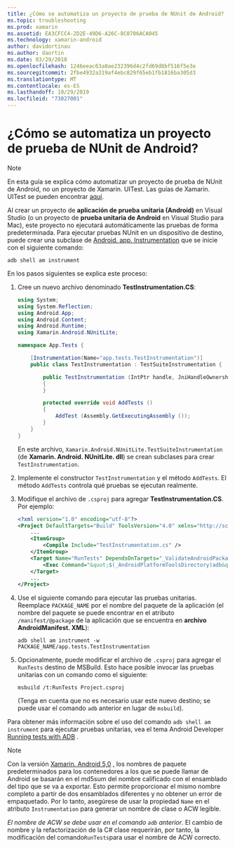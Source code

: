 ```yaml
---
title: ¿Cómo se automatiza un proyecto de prueba de NUnit de Android?
ms.topic: troubleshooting
ms.prod: xamarin
ms.assetid: EA3CFCC4-2D2E-49D6-A26C-8C0706ACA045
ms.technology: xamarin-android
author: davidortinau
ms.author: daortin
ms.date: 03/29/2018
ms.openlocfilehash: 1246eeac63a0ae232396d4c2fd69d8bf516f5e3e
ms.sourcegitcommit: 2fbe4932a319af4ebc829f65eb1fb1816ba305d3
ms.translationtype: MT
ms.contentlocale: es-ES
ms.lasthandoff: 10/29/2019
ms.locfileid: "73027001"
---
```

# <a name="how-do-i-automate-an-android-nunit-test-project"></a>¿Cómo se automatiza un proyecto de prueba de NUnit de Android?

> [!NOTE]
> En esta guía se explica cómo automatizar un proyecto de prueba de NUnit de Android, no un proyecto de Xamarin. UITest. Las guías de Xamarin. UITest se pueden encontrar [aquí](https://docs.microsoft.com/appcenter/test-cloud/preparing-for-upload/xamarin-android-uitest).

Al crear un proyecto de **aplicación de prueba unitaria (Android)** en Visual Studio (o un proyecto de **prueba unitaria de Android** en Visual Studio para Mac), este proyecto no ejecutará automáticamente las pruebas de forma predeterminada.
Para ejecutar pruebas NUnit en un dispositivo de destino, puede crear una subclase de [Android. app. Instrumentation](xref:Android.App.Instrumentation) que se inicie con el siguiente comando: 

```shell
adb shell am instrument 
```

En los pasos siguientes se explica este proceso:

1. Cree un nuevo archivo denominado **TestInstrumentation.CS**: 

    ```cs 
    using System;
    using System.Reflection;
    using Android.App;
    using Android.Content;
    using Android.Runtime;
    using Xamarin.Android.NUnitLite;

    namespace App.Tests {

        [Instrumentation(Name="app.tests.TestInstrumentation")]
        public class TestInstrumentation : TestSuiteInstrumentation {

            public TestInstrumentation (IntPtr handle, JniHandleOwnership transfer) : base (handle, transfer)
            {
            }

            protected override void AddTests ()
            {
                AddTest (Assembly.GetExecutingAssembly ());
            }
        }
    }
    ```

    En este archivo, `Xamarin.Android.NUnitLite.TestSuiteInstrumentation` (de **Xamarin. Android. NUnitLite. dll**) se crean subclases para crear `TestInstrumentation`.

2. Implemente el constructor `TestInstrumentation` y el método `AddTests`. El método `AddTests` controla qué pruebas se ejecutan realmente.

3. Modifique el archivo de `.csproj` para agregar **TestInstrumentation.CS**. Por ejemplo:

    ```xml
    <?xml version="1.0" encoding="utf-8"?>
    <Project DefaultTargets="Build" ToolsVersion="4.0" xmlns="http://schemas.microsoft.com/developer/msbuild/2003">
        ...
        <ItemGroup>
            <Compile Include="TestInstrumentation.cs" />
        </ItemGroup>
        <Target Name="RunTests" DependsOnTargets="_ValidateAndroidPackageProperties">
            <Exec Command="&quot;$(_AndroidPlatformToolsDirectory)adb&quot; $(AdbTarget) $(AdbOptions) shell am instrument -w $(_AndroidPackage)/app.tests.TestInstrumentation" />
        </Target>
        ...
    </Project>
    ```

4. Use el siguiente comando para ejecutar las pruebas unitarias. Reemplace `PACKAGE_NAME` por el nombre del paquete de la aplicación (el nombre del paquete se puede encontrar en el atributo `/manifest/@package` de la aplicación que se encuentra en **archivo AndroidManifest. XML**):

    ```shell
    adb shell am instrument -w PACKAGE_NAME/app.tests.TestInstrumentation
    ```

5. Opcionalmente, puede modificar el archivo de `.csproj` para agregar el `RunTests` destino de MSBuild. Esto hace posible invocar las pruebas unitarias con un comando como el siguiente:

    ```shell
    msbuild /t:RunTests Project.csproj
    ```

    (Tenga en cuenta que no es necesario usar este nuevo destino; se puede usar el comando `adb` anterior en lugar de `msbuild`).

Para obtener más información sobre el uso del comando `adb shell am instrument` para ejecutar pruebas unitarias, vea el tema Android Developer [Running tests with ADB](https://developer.android.com/studio/test/command-line.html#RunTestsDevice) .

> [!NOTE]
> Con la versión [Xamarin. Android 5,0](https://github.com/xamarin/release-notes-archive/blob/master/release-notes/android/xamarin.android_5/xamarin.android_5.1/index.md#Android_Callable_Wrapper_Naming) , los nombres de paquete predeterminados para los contenedores a los que se puede llamar de Android se basarán en el md5sum del nombre calificado con el ensamblado del tipo que se va a exportar. Esto permite proporcionar el mismo nombre completo a partir de dos ensamblados diferentes y no obtener un error de empaquetado. Por lo tanto, asegúrese de usar la propiedad `Name` en el atributo `Instrumentation` para generar un nombre de clase o ACW legible.

_El nombre de ACW se debe usar en el comando `adb` anterior_.
El cambio de nombre y la refactorización de la C# clase requerirán, por tanto, la modificación del comando`RunTests`para usar el nombre de ACW correcto.

